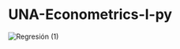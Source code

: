 # UNA-Econometrics-I-py
![Regresión (1)](https://github.com/barquerosanchezdiegoarmando/UNA-Econometrics-I-py/assets/126104692/a0d7a922-33ae-4ad6-8d59-686662fa1674)

